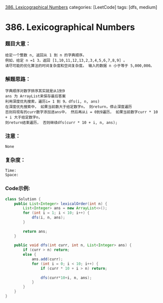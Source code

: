 [386. Lexicographical Numbers](https://leetcode.com/problems/lexicographical-numbers/)
categories: [LeetCode]
tags: [dfs, medium] 
# 386. Lexicographical Numbers

### 题目大意：
    给定一个整数 n, 返回从 1 到 n 的字典顺序。
    例如，给定 n =1 3，返回 [1,10,11,12,13,2,3,4,5,6,7,8,9] 。
    请尽可能的优化算法的时间复杂度和空间复杂度。 输入的数据 n 小于等于 5,000,000。
### 解题思路：
    字典顺序对数字排序其实就是从1到9
    ans 为 ArrayList来保存最后答案
    利用深度优先搜索，遍历i= 1 到 9，dfs(i, n, ans)
    在深度优先搜索中， 如果当前数大于给定数字n， 则return，停止深度遍历
    否则将现有的curr数字添加进ans中， 然后再从i = 0到9遍历， 如果当前数字curr * 10 + i 大于给定数字n， 
    则return结束遍历， 否则继续dfs(curr * 10 + i, n, ans);
### 注意：
    None
### 复杂度：
    Time:
    Space: 
### Code示例:
```Java
class Solution {
    public List<Integer> lexicalOrder(int n) {
        List<Integer> ans = new ArrayList<>();
        for (int i = 1; i < 10; i++) {
            dfs(i, n, ans);
        }
        
        return ans;
    }
    
    public void dfs(int curr, int n, List<Integer> ans) {
        if (curr > n) return;
        else {
            ans.add(curr);
            for (int i = 0; i < 10; i++) {
                if (curr * 10 + i > n) return;
                
                dfs(curr*10+i, n, ans);
            }
        }
    }
}
```
